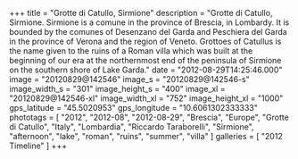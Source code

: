 +++
title = "Grotte di Catullo, Sirmione"
description = "Grotte di Catullo, Sirmione. Sirmione is a comune in the province of Brescia, in Lombardy. It is bounded by the comunes of Desenzano del Garda and Peschiera del Garda in the province of Verona and the region of Veneto. Grottoes of Catullus is the name given to the ruins of a Roman villa which was built at the beginning of our era at the northernmost end of the peninsula of Sirmione on the southern shore of Lake Garda."
date = "2012-08-29T14:25:46.000"
image = "20120829@142546"
image_s = "20120829@142546-s"
image_width_s = "301"
image_height_s = "400"
image_xl = "20120829@142546-xl"
image_width_xl = "752"
image_height_xl = "1000"
gps_latitude = "45.5020953"
gps_longitude = "10.6061302333333"
phototags = [ "2012", "2012-08", "2012-08-29", "Brescia", "Europe", "Grotte di Catullo", "Italy", "Lombardia", "Riccardo Taraborelli", "Sirmione", "afternoon", "lake", "roman", "ruins", "summer", "villa" ]
galleries = [ "2012 Timeline" ]
+++
